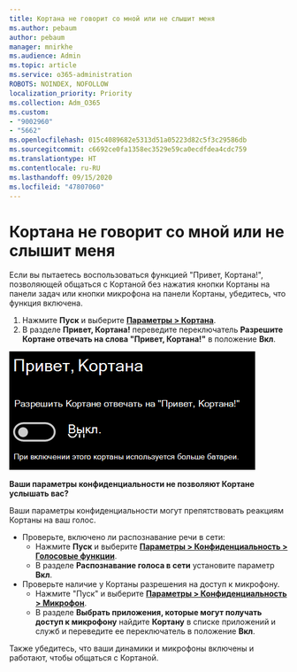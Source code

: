 ```yaml
---
title: Кортана не говорит со мной или не слышит меня
ms.author: pebaum
author: pebaum
manager: mnirkhe
ms.audience: Admin
ms.topic: article
ms.service: o365-administration
ROBOTS: NOINDEX, NOFOLLOW
localization_priority: Priority
ms.collection: Adm_O365
ms.custom:
- "9002960"
- "5662"
ms.openlocfilehash: 015c4089682e5313d51a05223d82c5f3c29586db
ms.sourcegitcommit: c6692ce0fa1358ec3529e59ca0ecdfdea4cdc759
ms.translationtype: HT
ms.contentlocale: ru-RU
ms.lasthandoff: 09/15/2020
ms.locfileid: "47807060"
---
```

# <a name="cortana-doesnt-talk-to-me-or-cant-hear-me"></a>Кортана не говорит со мной или не слышит меня

Если вы пытаетесь воспользоваться функцией "Привет, Кортана!", позволяющей общаться с Кортаной без нажатия кнопки Кортаны на панели задач или кнопки микрофона на панели Кортаны, убедитесь, что функция включена.

1. Нажмите **Пуск** и выберите **[Параметры > Кортана](ms-settings:cortana?activationSource=GetHelp)**.
2. В разделе **Привет, Кортана!** переведите переключатель **Разрешите Кортане отвечать на слова "Привет, Кортана!"** в положение **Вкл**.

![Привет, Кортана!](media/hey-cortana.png)

**Ваши параметры конфиденциальности не позволяют Кортане услышать вас?**

Ваши параметры конфиденциальности могут препятствовать реакциям Кортаны на ваш голос.
- Проверьте, включено ли распознавание речи в сети:
    - Нажмите **Пуск** и выберите **[Параметры > Конфиденциальность > Голосовые функции](ms-settings:privacy-speech?activationSource=GetHelp)**.
    - В разделе **Распознавание голоса в сети** установите параметр **Вкл**.
- Проверьте наличие у Кортаны разрешения на доступ к микрофону. 
    - Нажмите "Пуск" и выберите **[Параметры > Конфиденциальность > Микрофон](ms-settings:privacy-microphone?activationSource=GetHelp)**.
    - В разделе **Выбрать приложения, которые могут получать доступ к микрофону** найдите **Кортану** в списке приложений и служб и переведите ее переключатель в положение **Вкл**.

Также убедитесь, что ваши динамики и микрофоны включены и работают, чтобы общаться с Кортаной.
